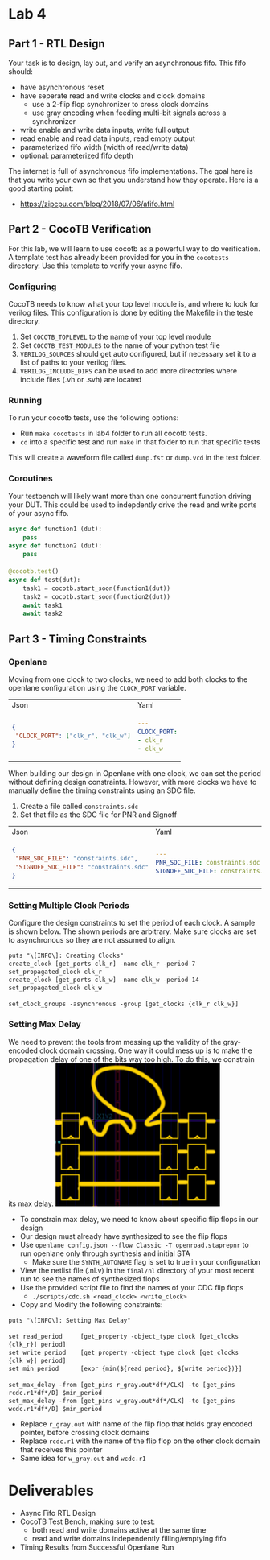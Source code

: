 
# Lab 4

## Part 1 - RTL Design
Your task is to design, lay out, and verify an asynchronous fifo. 
This fifo should:
- have asynchronous reset
- have seperate read and write clocks and clock domains
  - use a 2-flip flop synchronizer to cross clock domains
  - use gray encoding when feeding multi-bit signals across a synchronizer
- write enable and write data inputs, write full output
- read enable and read data inputs, read empty output
- parameterized fifo width (width of read/write data)
- optional: parameterized fifo depth

The internet is full of asynchronous fifo implementations. The goal here is that you write your own so that you understand how they operate.
Here is a good starting point:
- https://zipcpu.com/blog/2018/07/06/afifo.html


## Part 2 - CocoTB Verification
For this lab, we will learn to use cocotb as a powerful way to do verification. A template test has already been provided for you in the `cocotests` directory. Use this template to verify your async fifo.

### Configuring

CocoTB needs to know what your top level module is, and where to look for verilog files. This configuration is done by editing the Makefile in the teste directory.
1. Set `COCOTB_TOPLEVEL` to the name of your top level module
2. Set `COCOTB_TEST_MODULES` to the name of your python test file
3. `VERILOG_SOURCES` should get auto configured, but if necessary set it to a list of paths to your verilog files.
4. `VERILOG_INCLUDE_DIRS` can be used to add more directories where include files (.vh or .svh) are located

### Running

To run your cocotb tests, use the following options:
- Run `make cocotests` in lab4 folder to run all cocotb tests.
- `cd` into a specific test and run `make` in that folder to run that specific tests

This will create a waveform file called `dump.fst` or `dump.vcd` in the test folder.

### Coroutines

Your testbench will likely want more than one concurrent function driving your DUT. This could be used to indepdently drive the read and write ports of your async fifo. 

```Python
async def function1 (dut):
    pass
async def function2 (dut):
    pass

@cocotb.test()
async def test(dut):
    task1 = cocotb.start_soon(function1(dut))
    task2 = cocotb.start_soon(function2(dut))
    await task1
    await task2
```

## Part 3 - Timing Constraints

### Openlane
Moving from one clock to two clocks, we need to add both clocks to the openlane configuration using the `CLOCK_PORT` variable. 

<table><tr><td> Json </td> <td> Yaml </td></tr><tr><td>

```Json
{
 "CLOCK_PORT": ["clk_r", "clk_w"]
}
```

</td><td>

```Yaml
---
CLOCK_PORT:
- clk_r
- clk_w

```

</td></tr></table>

When building our design in Openlane with one clock, we can set the period without defining design constraints. However, with more clocks we have to manually define the timing constraints using an SDC file. 
1. Create a file called `constraints.sdc`
2. Set that file as the SDC file for PNR and Signoff

<table><tr><td> Json </td> <td> Yaml </td></tr><tr><td>

```Json
{
 "PNR_SDC_FILE": "constraints.sdc",
 "SIGNOFF_SDC_FILE": "constraints.sdc"
}
```

</td><td>

```Yaml
---
PNR_SDC_FILE: constraints.sdc
SIGNOFF_SDC_FILE: constraints.sdc

```

</td></tr></table>

### Setting Multiple Clock Periods

Configure the design constraints to set the period of each clock. A sample is shown below. The shown periods are arbitrary. Make sure clocks are set to asynchronous so they are not assumed to align.

```
puts "\[INFO\]: Creating Clocks"
create_clock [get_ports clk_r] -name clk_r -period 7
set_propagated_clock clk_r
create_clock [get_ports clk_w] -name clk_w -period 14
set_propagated_clock clk_w

set_clock_groups -asynchronous -group [get_clocks {clk_r clk_w}]
```

### Setting Max Delay
We need to prevent the tools from messing up the validity of the gray-encoded clock domain crossing. One way it could mess up is to make the propagation delay of one of the bits way too high. To do this, we constrain its max delay. 
![alt text](docs/delay.png)

- To constrain max delay, we need to know about specific flip flops in our design
- Our design must already have synthesized to see the flip flops
- Use `openlane config.json --flow Classic -T openroad.staprepnr` to run openlane only through synthesis and initial STA
  - Make sure the `SYNTH_AUTONAME` flag is set to true in your configuration
- View the netlist file (.nl.v) in the `final/nl` directory of your most recent run to see the names of synthesized flops
- Use the provided script file to find the names of your CDC flip flops
  - `./scripts/cdc.sh <read_clock> <write_clock>`
- Copy and Modify the following constraints:
```
puts "\[INFO\]: Setting Max Delay"

set read_period     [get_property -object_type clock [get_clocks {clk_r}] period]
set write_period    [get_property -object_type clock [get_clocks {clk_w}] period]
set min_period      [expr {min(${read_period}, ${write_period})}]

set_max_delay -from [get_pins r_gray.out*df*/CLK] -to [get_pins rcdc.r1*df*/D] $min_period
set_max_delay -from [get_pins w_gray.out*df*/CLK] -to [get_pins wcdc.r1*df*/D] $min_period
```
  - Replace `r_gray.out` with name of the flip flop that holds gray encoded pointer, before crossing clock domains
  - Replace `rcdc.r1` with the name of the flip flop on the other clock domain that receives this pointer
  - Same idea for `w_gray.out` and `wcdc.r1`

# Deliverables
- Async Fifo RTL Design
- CocoTB Test Bench, making sure to test:
  - both read and write domains active at the same time
  - read and write domains independently filling/emptying fifo
- Timing Results from Successful Openlane Run